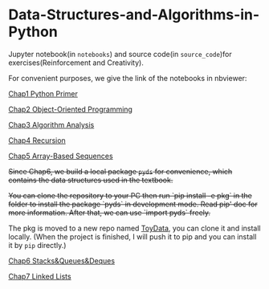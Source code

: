 # Data-Structures-and-Algorithms-in-Python
Jupyter notebook(in `notebooks`) and source code(in `source_code`)for exercises(Reinforcement and Creativity).


For convenient purposes, we give the link of the notebooks in nbviewer:

[Chap1 Python Primer](https://nbviewer.jupyter.org/github/shenxiangzhuang/Data-Structures-and-Algorithms-in-Python/blob/master/notebooks/Chap1%20Python%20Primer.ipynb)

[Chap2 Object-Oriented Programming](https://nbviewer.jupyter.org/github/shenxiangzhuang/Data-Structures-and-Algorithms-in-Python/blob/master/notebooks/Chap2%20Object-Oriented%20Programming.ipynb)

[Chap3 Algorithm Analysis](https://nbviewer.jupyter.org/github/shenxiangzhuang/Data-Structures-and-Algorithms-in-Python/blob/master/notebooks/Chap3%20Algorithm%20Analysis.ipynb)


[Chap4 Recursion](https://nbviewer.jupyter.org/github/shenxiangzhuang/Data-Structures-and-Algorithms-in-Python/blob/master/notebooks/Chap4%20Recursion.ipynb)

[Chap5 Array-Based Sequences](https://nbviewer.jupyter.org/github/shenxiangzhuang/Data-Structures-and-Algorithms-in-Python/blob/master/notebooks/Chap5%20Array-Based%20Sequences.ipynb)


<del>Since Chap6, we build a local package `pyds` for convenience, which contains the
data structures used in the textbook.
</del>

<del>
You can clone the repository to your PC then run `pip install -e pkg` in the folder to install the package `pyds` in development mode. Read pip' doc for more information. After that, we can use `import pyds` freely.</del>


The pkg is moved to a new repo named [ToyData](https://github.com/shenxiangzhuang/ToyData), you can clone it and install locally. (When the project is finished, I will push it to pip and you can install it by `pip` directly.)

[Chap6 Stacks&Queues&Deques](https://nbviewer.jupyter.org/github/shenxiangzhuang/Data-Structures-and-Algorithms-in-Python/blob/master/notebooks/Chap6%20Stacks%26Queues%26Deques.ipynb)

[Chap7 Linked Lists](https://nbviewer.jupyter.org/github/shenxiangzhuang/Data-Structures-and-Algorithms-in-Python/blob/master/notebooks/Chap7%20Linked%20Lists.ipynb)
